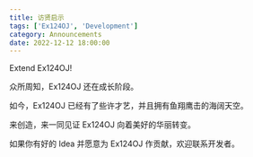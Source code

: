 ```yaml
---
title: 访贤启示
tags: ['Ex124OJ', 'Development']
category: Announcements
date: 2022-12-12 18:00:00
---
```



Extend Ex124OJ!

<!--more-->

众所周知，Ex124OJ 还在成长阶段。

如今，Ex124OJ 已经有了些许才艺，并且拥有鱼翔鹰击的海阔天空。

来创造，来一同见证 Ex124OJ 向着美好的华丽转变。

如果你有好的 Idea 并愿意为 Ex124OJ 作贡献，欢迎联系开发者。
